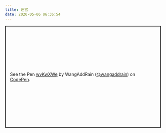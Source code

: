 ```yaml
---
title: 迷宫
date: 2020-05-06 06:36:54
---
```

<p class="codepen" data-height="330" data-theme-id="light" data-default-tab="result" data-user="wangaddrain" data-slug-hash="wvKwXWe" style="height: 330px; box-sizing: border-box; display: flex; align-items: center; justify-content: center; border: 2px solid; margin: 1em 0; padding: 1em;" data-pen-title="wvKwXWe">
  <span>See the Pen <a href="https://codepen.io/wangaddrain/pen/wvKwXWe">
  wvKwXWe</a> by WangAddRain (<a href="https://codepen.io/wangaddrain">@wangaddrain</a>)
  on <a href="https://codepen.io">CodePen</a>.</span>
</p>
<script async src="https://static.codepen.io/assets/embed/ei.js"></script>